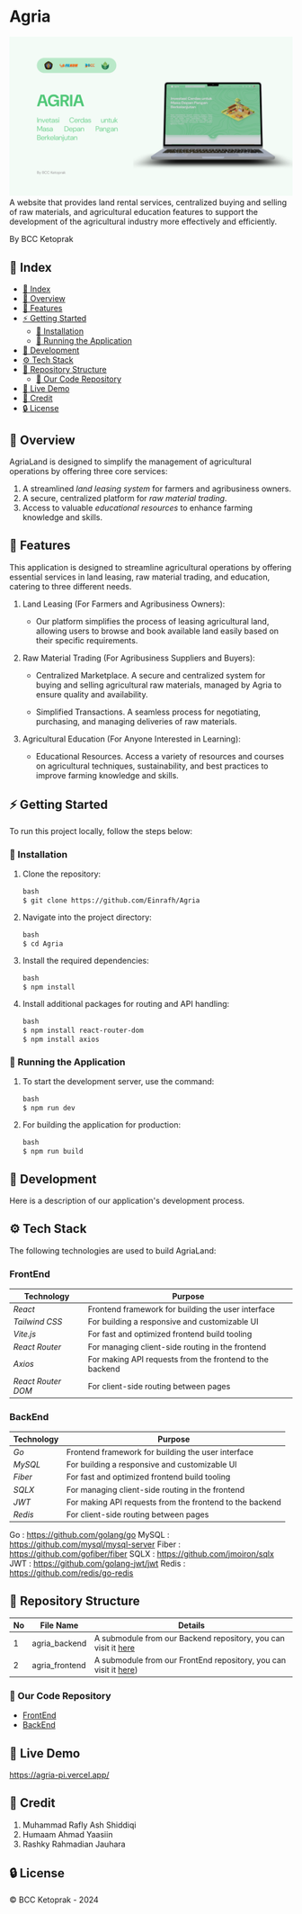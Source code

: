# Agria
![Cover](assets/Cover.png)
A website that provides land rental services, centralized buying and selling of raw materials, and agricultural education features to support the development of the agricultural industry more effectively and efficiently.

By BCC Ketoprak

## 📑 Index

- [📑 Index](#-index)
- [📕 Overview](#-overview)
- [📖 Features](#-features)
- [⚡ Getting Started](#-getting-started)
  - [👾 Installation](#-installation)
  - [🦿 Running the Application](#-running-the-application)
- [🔧 Development](#-development)
- [⚙ Tech Stack](#-tech-stack)
- [📂 Repository Structure](#-repository-structure)
  - [🔩 Our Code Repository](#-our-code-repository)
- [📌 Live Demo](#-live-demo)
- [🌟 Credit](#-credit)
- [🔒 License](#-license)

## 📕 Overview

AgriaLand is designed to simplify the management of agricultural operations by offering three core services:
1. A streamlined *land leasing system* for farmers and agribusiness owners.
2. A secure, centralized platform for *raw material trading*.
3. Access to valuable *educational resources* to enhance farming knowledge and skills.

## 📖 Features
This application is designed to streamline agricultural operations by offering essential services in land leasing, raw material trading, and education, catering to three different needs.

1. Land Leasing (For Farmers and Agribusiness Owners): 

    * Our platform simplifies the process of leasing agricultural land, allowing users to browse and book available land easily based on their specific requirements.

2. Raw Material Trading (For Agribusiness Suppliers and Buyers): 

    * Centralized Marketplace. A secure and centralized system for buying and selling agricultural raw materials, managed by Agria to ensure quality and availability.
  
    * Simplified Transactions. A seamless process for negotiating, purchasing, and managing deliveries of raw materials.

3. Agricultural Education (For Anyone Interested in Learning): 

    * Educational Resources. Access a variety of resources and courses on agricultural techniques, sustainability, and best practices to improve farming knowledge and skills.

## ⚡ Getting Started

To run this project locally, follow the steps below:

### 👾 Installation

1. Clone the repository:
   ```
   bash
   $ git clone https://github.com/Einrafh/Agria
   ```

2. Navigate into the project directory:
   ```
   bash
   $ cd Agria
   ```

3. Install the required dependencies:
   ```
   bash
   $ npm install
   ```

4. Install additional packages for routing and API handling:
   ```
   bash
   $ npm install react-router-dom
   $ npm install axios
   ```

### 🦿 Running the Application

1. To start the development server, use the command:
   ```
   bash
   $ npm run dev
   ```

2. For building the application for production:
   ```
   bash
   $ npm run build
   ``` 

## 🔧 Development

Here is a description of our application's development process.

## ⚙ Tech Stack

The following technologies are used to build AgriaLand:

### FrontEnd
| Technology              | Purpose                                                    |
|-------------------------|------------------------------------------------------------|
| *React*                | Frontend framework for building the user interface         |
| *Tailwind CSS*         | For building a responsive and customizable UI                |
| *Vite.js*              | For fast and optimized frontend build tooling                |
| *React Router*         | For managing client-side routing in the frontend           |
| *Axios*                | For making API requests from the frontend to the backend   |
| *React Router DOM*     | For client-side routing between pages                        |

### BackEnd
| Technology     | Purpose                                                    |
|----------------|------------------------------------------------------------|
| *Go*           | Frontend framework for building the user interface         |
| *MySQL*        | For building a responsive and customizable UI                |
| *Fiber*        | For fast and optimized frontend build tooling                |
| *SQLX*         | For managing client-side routing in the frontend           |
| *JWT*          | For making API requests from the frontend to the backend   |
| *Redis*        | For client-side routing between pages                        |
Go : https://github.com/golang/go
MySQL : https://github.com/mysql/mysql-server
Fiber : https://github.com/gofiber/fiber
SQLX : https://github.com/jmoiron/sqlx
JWT : https://github.com/golang-jwt/jwt
Redis : https://github.com/redis/go-redis

## 📂 Repository Structure

| No  | File Name        | Details                                                                                                        |
| --- | ---------------- | ---------------------------------------------------------------------------------------------------------------|
| 1   | agria_backend    | A submodule from our Backend repository, you can visit it [here](https://github.com/ahmdyaasiin/agria-backend) |
| 2   | agria_frontend   | A submodule from our FrontEnd repository, you can visit it [here](https://github.com/Einrafh/agria-frontend))  |

### 🔩 Our Code Repository

- [FrontEnd](https://github.com/Einrafh/agria-frontend)
- [BackEnd](https://github.com/ahmdyaasiin/agria-backend)

## 📌 Live Demo
https://agria-pi.vercel.app/

## 🌟 Credit

1. Muhammad Rafly Ash Shiddiqi
2. Humaam Ahmad Yaasiin
3. Rashky Rahmadian Jauhara


## 🔒 License

© BCC Ketoprak - 2024
